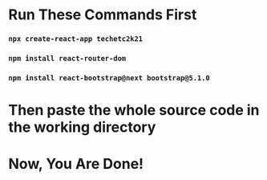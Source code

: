 # Run These Commands First
### `npx create-react-app techetc2k21`
### `npm install react-router-dom`
### `npm install react-bootstrap@next bootstrap@5.1.0`

# Then paste the whole source code in the working directory
# Now, You Are Done!
